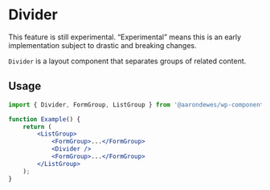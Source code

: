 # Divider

<div class="callout callout-alert">
This feature is still experimental. “Experimental” means this is an early implementation subject to drastic and breaking changes.
</div>

`Divider` is a layout component that separates groups of related content.

## Usage

```jsx
import { Divider, FormGroup, ListGroup } from '@aarondewes/wp-components/ui';

function Example() {
	return (
		<ListGroup>
			<FormGroup>...</FormGroup>
			<Divider />
			<FormGroup>...</FormGroup>
		</ListGroup>
	);
}
```
